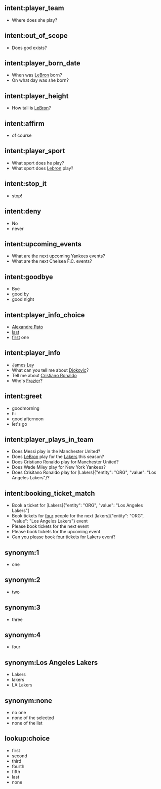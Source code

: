 ## intent:player_team
- Where does she play?

## intent:out_of_scope
- Does god exists?

## intent:player_born_date
- When was [LeBron](PERSON) born?
- On what day was she born?

## intent:player_height
- How tall is [LeBron](PERSON)?

## intent:affirm
- of course

## intent:player_sport
- What sport does he play?
- What sport does [Lebron](PERSON) play?

## intent:stop_it
- stop!

## intent:deny
- No
- never

## intent:upcoming_events
- What are the next upcoming Yankees events?
- What are the next Chelsea F.C. events?

## intent:goodbye
- Bye
- good by
- good night

## intent:player_info_choice
- [Alexandre Pato](PERSON)
- [last](choice)
- [first](ORDINAL) one

## intent:player_info
- [James Lay](PERSON)
- What can you tell me about [Djokovic](PERSON)?
- Tell me about [Cristiano Ronaldo](PERSON)
- Who's [Frazier](PERSON)?

## intent:greet
- goodmorning
- hi
- good afternoon
- let's go

## intent:player_plays_in_team
- Does Messi play in the Manchester United?
- Does [LeBron](PERSON) play for the [Lakers](ORG) this season?
- Does Cristiano Ronaldo play for Manchester United?
- Does Wade Miley play for New York Yankees?
- Does Crisitano Ronaldo play for [Lakers]{"entity": "ORG", "value": "Los Angeles Lakers"}?

## intent:booking_ticket_match
- Book a ticket for [Lakers]{"entity": "ORG", "value": "Los Angeles Lakers"}
- Book tickets for [four](QUANTITY) people for the next [lakers]{"entity": "ORG", "value": "Los Angeles Lakers"} event
- Please book tickets for the next event
- Please book tickets for the upcoming event
- Can you please book [four](QUANTITY) tickets for Lakers event?

## synonym:1
- one

## synonym:2
- two

## synonym:3
- three

## synonym:4
- four

## synonym:Los Angeles Lakers
- Lakers
- lakers
- LA Lakers

## synonym:none
- no one
- none of the selected
- none of the list

## lookup:choice
- first
- second
- third
- fourth
- fifth
- last
- none
